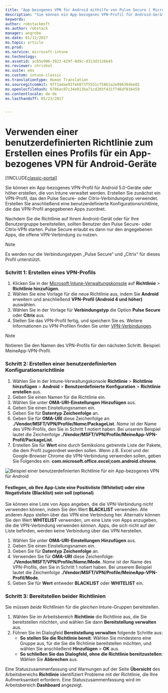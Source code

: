 ```yaml
---
title: "App-bezogenes VPN für Android mithilfe von Pulse Secure | Microsoft-Dokumentation"
description: "Sie können ein App-bezogenes VPN-Profil für Android-Geräte erstellen, die von Intune verwaltet werden."
keywords: 
author: robstackmsft
ms.author: robstack
manager: angrobe
ms.date: 01/12/2017
ms.topic: article
ms.prod: 
ms.service: microsoft-intune
ms.technology: 
ms.assetid: ac65e906-3922-429f-8d9c-d313d3126645
ms.reviewer: chrisbal
ms.suite: ems
ms.custom: intune-classic
ms.translationtype: Human Translation
ms.sourcegitcommit: 9ff1adae93fe6873f5551cf58b1a2e89638dee85
ms.openlocfilehash: 6786ac87c34e913ba71cd203f431f746df816459
ms.contentlocale: de-de
ms.lasthandoff: 05/23/2017


---
```


# <a name="use-a-custom-policy-to-create-a-per-app-vpn-profile-for-android-devices"></a>Verwenden einer benutzerdefinierten Richtlinie zum Erstellen eines Profils für ein App-bezogenes VPN für Android-Geräte

[!INCLUDE[classic-portal](../includes/classic-portal.md)]

Sie können ein App-bezogenes VPN-Profil für Android 5.0-Geräte oder höher erstellen, die von Intune verwaltet werden. Erstellen Sie zunächst ein VPN-Profil, das den Pulse Secure- oder Citrix-Verbindungstyp verwendet. Erstellen Sie anschließend eine benutzerdefinierte Konfigurationsrichtlinie, die das VPN-Profil angegebenen Apps zuordnet. 

Nachdem Sie die Richtlinie auf Ihrem Android-Gerät oder für Ihre Benutzergruppe bereitstellen, sollten Benutzer den Pulse Secure- oder Citrix-VPN starten. Pulse Secure erlaubt es dann nur den angegebenen Apps, die offene VPN-Verbindung zu nutzen.

> [!NOTE]
>
> Es werden nur die Verbindungstypen „Pulse Secure“ und „Citrix“ für dieses Profil unterstützt.


### <a name="step-1-create-a-vpn-profile"></a>Schritt 1: Erstellen eines VPN-Profils

1. Klicken Sie in der [Microsoft Intune-Verwaltungskonsole](https://manage.microsoft.com) auf **Richtlinie** > **Richtlinie hinzufügen**.
2. Wählen Sie eine Vorlage für die neue Richtlinie aus, indem Sie **Android** erweitern und anschließend **VPN-Profil (Android 4 und höher)** auswählen.
3. Wählen Sie in der Vorlage für **Verbindungstyp** die Option **Pulse Secure** oder **Citrix** aus.
4. Stellen Sie das VPN-Profil fertig, und speichern Sie es. Weitere Informationen zu VPN-Profilen finden Sie unter [VPN-Verbindungen](../deploy-use/vpn-connections-in-microsoft-intune.md).

> [!NOTE]
>
> Notieren Sie den Namen des VPN-Profils für den nächsten Schritt. Beispiel: MeineApp-VPN-Profil.

### <a name="step-2-create-a-custom-configuration-policy"></a>Schritt 2: Erstellen einer benutzerdefinierten Konfigurationsrichtlinie

   1. Wählen Sie in der Intune-Verwaltungskonsole **Richtlinie** > **Richtlinie hinzufügen** > **Android** > **Benutzerdefinierte Konfiguration** > **Richtlinie erstellen** aus.
   2. Geben Sie einen Namen für die Richtlinie ein.
   3. Wählen Sie unter **OMA-URI-Einstellungen** **Hinzufügen** aus.
   4. Geben Sie einen Einstellungsnamen ein.
   5. Geben Sie für **Datentyp** **Zeichenfolge** an.
   6. Geben Sie für **OMA-URI** diese Zeichenfolge an: **./Vendor/MSFT/VPN/Profile/*Name*/PackageList**. *Name* ist der Name des VPN-Profils, den Sie in Schritt 1 notiert haben. Bei unserem Beispiel lautet die Zeichenfolge **./Vendor/MSFT/VPN/Profile/MeineApp-VPN-Profil/PackageList**.
   7.    Erstellen Sie für **Wert** eine durch Semikolons getrennte Liste der Pakete, die dem Profil zugeordnet werden sollen. Wenn z.B. Excel und der Google-Browser Chrome die VPN-Verbindung verwenden sollen, geben Sie Folgendes ein: **com.microsoft.office.excel;com.android.chrome**.

![Beispiel einer benutzerdefinierten Richtlinie für ein App-bezogenes VPN für Android](./media/android_per_app_vpn_oma_uri.png)

#### <a name="set-your-app-list-to-blacklist-or-whitelist-optional"></a>Festlegen, ob Ihre App-Liste eine Positivliste (Whitelist) oder eine Negativliste (Blacklist) sein soll (optional)
  Sie können eine Liste von Apps angeben, die die VPN-Verbindung *nicht* verwenden können, indem Sie den Wert **BLACKLIST** verwenden. Alle anderen Apps stellen über das VPN eine Verbindung her.
Alternativ können Sie den Wert **WHITELIST** verwenden, um eine Liste von Apps anzugeben, die die VPN-Verbindung verwenden *können*. Apps, die sich nicht auf der Liste befinden, werden keine Verbindung über das VPN herstellen.
  1.    Wählen Sie unter **OMA-URI-Einstellungen** **Hinzufügen** aus.
  2.    Geben Sie einen Einstellungsnamen ein.
  3.    Geben Sie für **Datentyp** **Zeichenfolge** an.
  4.    Verwenden Sie für **OMA-URI** diese Zeichenfolge: **./Vendor/MSFT/VPN/Profile/*Name*/Mode**. *Name* ist der Name des VPN-Profils, den Sie in Schritt 1 notiert haben. Bei unserem Beispiel lautet die Zeichenfolge **./Vendor/MSFT/VPN/Profile/MeineApp-VPN-Profil/Mode**.
  5.    Geben Sie für **Wert** entweder **BLACKLIST** oder **WHITELIST** ein.



### <a name="step-3-deploy-both-policies"></a>Schritt 3: Bereitstellen beider Richtlinien

Sie müssen *beide* Richtlinien für die *gleichen* Intune-Gruppen bereitstellen.

1.  Wählen Sie im Arbeitsbereich **Richtlinie** die Richtlinie aus, die Sie bereitstellen möchten, und wählen Sie dann **Bereitstellung verwalten** aus.
2.  Führen Sie im Dialogfeld **Bereitstellung verwalten** folgende Schritte aus:
    -   **So stellen Sie die Richtlinie bereit**: Wählen Sie mindestens eine Gruppe aus, für die Sie die Richtlinie bereitstellen möchten, und wählen Sie anschließend **Hinzufügen** > **OK** aus.
    -   **So schließen Sie das Dialogfeld, ohne die Richtlinie bereitzustellen**: Wählen Sie **Abbrechen** aus.

Eine Statuszusammenfassung und Warnungen auf der Seite **Übersicht** des Arbeitsbereichs **Richtlinie** identifiziert Probleme mit der Richtlinie, die Ihre Aufmerksamkeit erfordern. Eine Statuszusammenfassung wird im Arbeitsbereich **Dashboard** angezeigt.

